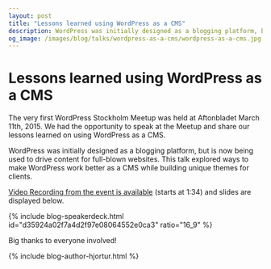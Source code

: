 ```yaml
---
layout: post
title: "Lessons learned using WordPress as a CMS"
description: WordPress was initially designed as a blogging platform, but is now being used to drive content for full-blown websites. This talk will explore ways to make WordPress work as an CMS and lessons learned while building unique themes for clients.
og_image: /images/blog/talks/wordpress-as-a-cms/wordpress-as-a-cms.jpg
---
```


# Lessons learned using WordPress as a CMS

The very first WordPress Stockholm Meetup was held at Aftonbladet March 11th, 2015. We had the opportunity to speak at the Meetup and share our lessons learned on using WordPress as a CMS.

WordPress was initially designed as a blogging platform, but is now being used to drive content for full-blown websites. This talk explored ways to make WordPress work better as a CMS while building unique themes for clients.

[Video Recording from the event is available](http://bloggar.aftonbladet.se/utvecklingsbloggen/2015/03/10/schedule-live-stream-wordpress-stockholm-meetup-wpsthlm/) (starts at 1:34) and slides are displayed below.

{% include blog-speakerdeck.html id="d35924a02f7a4d2f97e08064552e0ca3" ratio="16_9" %}

Big thanks to everyone involved!

{% include blog-author-hjortur.html %}
